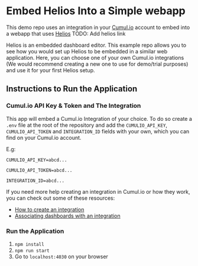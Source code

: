 # Embed Helios Into a Simple webapp

This demo repo uses an integration in your [Cumul.io](https://cumul.io) account to embed into a webapp that uses [Helios](https://cumul.io) TODO: Add helios link

Helios is an embedded dashboard editor. This example repo allows you to see how you would set up Helios to be embedded in a similar web application. Here, you can choose one of your own Cumul.io integrations (We would recommend creating a new one to use for demo/trial purposes) and use it for your first Helios setup.

## Instructions to Run the Application

### Cumul.io API Key & Token and The Integration

This app will embed a Cumul.io Integration of your choice. To do so create a `.env` file at the root of the repository and add the `CUMULIO_API_KEY`, `CUMULIO_API_TOKEN` and `INTEGRATION_ID` fields with your own, which you can find on your Cumul.io account.

E.g:

`CUMULIO_API_KEY=abcd...`

`CUMULIO_API_TOKEN=abcd...`

`INTEGRATION_ID=abcd...`

If you need more help creating an integration in Cumul.io or how they work, you can check out some of these resources:

- [How to create an integration](https://academy.cumul.io/article/8ti1ek5r)
- [Associating dashboards with an integration](https://academy.cumul.io/article/6xfe4xh8)

### Run the Application

1. `npm install`
2. `npm run start`
3. Go to `localhost:4030` on your browser
